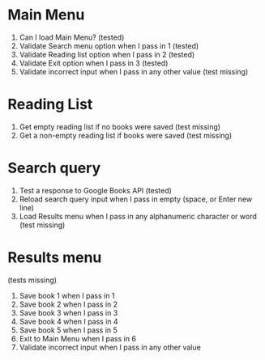 # Main Menu

1. Can I load Main Menu? (tested)
2. Validate Search menu option when I pass in 1 (tested)
3. Validate Reading list option when I pass in 2 (tested)
4. Validate Exit option when I pass in 3 (tested)
5. Validate incorrect input when I pass in any other value (test missing)

# Reading List

1. Get empty reading list if no books were saved (test missing)
2. Get a non-empty reading list if books were saved (test missing)

# Search query

1. Test a response to Google Books API (tested)
2. Reload search query input when I pass in empty (space, or Enter new line)
3. Load Results menu when I pass in any alphanumeric character or word (test missing)

# Results menu
(tests missing)

1. Save book 1 when I pass in 1
2. Save book 2 when I pass in 2
3. Save book 3 when I pass in 3
4. Save book 4 when I pass in 4
5. Save book 5 when I pass in 5
6. Exit to Main Menu when I pass in 6
7. Validate incorrect input when I pass in any other value
